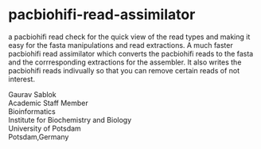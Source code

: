 # pacbiohifi-read-assimilator
a pacbiohifi read check for the quick view of the read types and making it easy for the fasta manipulations and read extractions. A much faster pacbiohifi read assimilator which converts the pacbiohifi reads to the fasta and the corrresponding extractions for the assembler. It also writes the pacbiohifi reads indivually so that you can remove certain reads of not interest.


Gaurav Sablok \
Academic Staff Member \
Bioinformatics \
Institute for Biochemistry and Biology \
University of Potsdam \
Potsdam,Germany 

